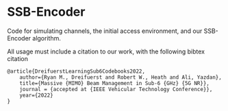 # SSB-Encoder
Code for simulating channels, the initial access environment, and our SSB-Encoder algorithm.

All usage must include a citation to our work, with the following bibtex citation
```
@article{DreifuerstLearningSub6Codebooks2022,
    author={Ryan M., Dreifuerst and Robert W., Heath and Ali, Yazdan},
    title={Massive {MIMO} Beam Management in Sub-6 {GHz} {5G NR}},
    journal = {accepted at {IEEE Vehicular Technology Conference}},
    year={2022}
}
```

